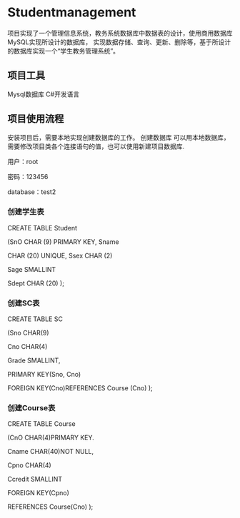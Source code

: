 # Studentmanagement
项目实现了一个管理信息系统，教务系统数据库中数据表的设计，使用商用数据库MySQL实现所设计的数据库，
实现数据存储、查询、更新、删除等，基于所设计的数据库实现一个“学生教务管理系统”。

## 项目工具
Mysql数据库
C#开发语言

## 项目使用流程
安装项目后，需要本地实现创建数据库的工作。
创建数据库
可以用本地数据库，需要修改项目类各个连接语句的值，也可以使用新建项目数据库.

用户：root

密码：123456

database：test2

### 创建学生表

CREATE TABLE Student

(SnO CHAR (9) PRIMARY KEY,
Sname

CHAR (20) UNIQUE,
Ssex CHAR (2)

Sage SMALLINT

Sdept CHAR (20)
);
### 创建SC表

CREATE TABLE SC

(Sno CHAR(9)

Cno CHAR(4)

Grade SMALLINT,

PRIMARY KEY(Sno, Cno)

FOREIGN KEY(Cno)REFERENCES Course (Cno)
);

### 创建Course表

CREATE TABLE Course

(CnO CHAR(4)PRIMARY KEY.

Cname CHAR(40)NOT NULL,

Cpno CHAR(4)

Ccredit SMALLINT

FOREIGN KEY(Cpno)

REFERENCES Course(Cno)
);
